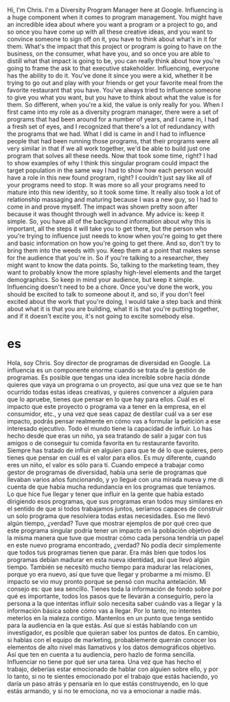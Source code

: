 
Hi, I'm Chris. I'm a Diversity Program Manager here at Google. Influencing is a huge component when it comes to program management. You might have an incredible idea about where you want a program or a project to go, and so once you have come up with all these creative ideas, and you want to convince someone to sign off on it, you have to think about what's in it for them. What's the impact that this project or program is going to have on the business, on the consumer, what have you, and so once you are able to distill what that impact is going to be, you can really think about how you're going to frame the ask to that executive stakeholder. Influencing, everyone has the ability to do it. You've done it since you were a kid, whether it be trying to go out and play with your friends or get your favorite meal from the favorite restaurant that you have. You've always tried to influence someone to give you what you want, but you have to think about what the value is for them. So different, when you're a kid, the value is only really for you. When I first came into my role as a diversity program manager, there were a set of programs that had been around for a number of years, and I came in, I had a fresh set of eyes, and I recognized that there's a lot of redundancy with the programs that we had. What I did is came in and I had to influence people that had been running those programs, that their programs were all very similar in that if we all work together, we'd be able to build just one program that solves all these needs. Now that took some time, right? I had to show examples of why I think this singular program could impact the target population in the same way I had to show how each person would have a role in this new found program, right? I couldn't just say like all of your programs need to stop. It was more so all your programs need to mature into this new identity, so it took some time. It really also took a lot of relationship massaging and maturing because I was a new guy, so I had to come in and prove myself. The impact was shown pretty soon after because it was thought through well in advance. My advice is: keep it simple. So, you have all of the background information about why this is important, all the steps it will take you to get there, but the person who you're trying to influence just needs to know when you're going to get there and basic information on how you're going to get there. And so, don't try to bring them into the weeds with you. Keep them at a point that makes sense for the audience that you're in. So if you're talking to a researcher, they might want to know the data points. So, talking to the marketing team, they want to probably know the more splashy high-level elements and the target demographics. So keep in mind your audience, but keep it simple. Influencing doesn't need to be a chore. Once you've done the work, you should be excited to talk to someone about it, and so, if you don't feel excited about the work that you're doing, I would take a step back and think about what it is that you are building, what it is that you're putting together, and if it doesn't excite you, it's not going to excite somebody else.

# es
Hola, soy Chris. Soy director de programas de diversidad en Google. La influencia es un componente enorme cuando se trata de la gestión de programas. Es posible que tengas una idea increíble sobre hacia dónde quieres que vaya un programa o un proyecto, así que una vez que se te han ocurrido todas estas ideas creativas, y quieres convencer a alguien para que lo apruebe, tienes que pensar en lo que hay para ellos. Cuál es el impacto que este proyecto o programa va a tener en la empresa, en el consumidor, etc., y una vez que seas capaz de destilar cuál va a ser ese impacto, podrás pensar realmente en cómo vas a formular la petición a ese interesado ejecutivo. Todo el mundo tiene la capacidad de influir. Lo has hecho desde que eras un niño, ya sea tratando de salir a jugar con tus amigos o de conseguir tu comida favorita en tu restaurante favorito. Siempre has tratado de influir en alguien para que te dé lo que quieres, pero tienes que pensar en cuál es el valor para ellos. Es muy diferente, cuando eres un niño, el valor es sólo para ti. Cuando empecé a trabajar como gestor de programas de diversidad, había una serie de programas que llevaban varios años funcionando, y yo llegué con una mirada nueva y me di cuenta de que había mucha redundancia en los programas que teníamos. Lo que hice fue llegar y tener que influir en la gente que había estado dirigiendo esos programas, que sus programas eran todos muy similares en el sentido de que si todos trabajamos juntos, seríamos capaces de construir un solo programa que resolviera todas estas necesidades. Eso me llevó algún tiempo, ¿verdad? Tuve que mostrar ejemplos de por qué creo que este programa singular podría tener un impacto en la población objetivo de la misma manera que tuve que mostrar cómo cada persona tendría un papel en este nuevo programa encontrado, ¿verdad?
No podía decir simplemente que todos tus programas tienen que parar. Era más bien que todos los programas debían madurar en esta nueva identidad, así que llevó algún tiempo. También se necesitó mucho tiempo para madurar las relaciones, porque yo era nuevo, así que tuve que llegar y probarme a mí mismo. El impacto se vio muy pronto porque se pensó con mucha antelación. Mi consejo es: que sea sencillo. Tienes toda la información de fondo sobre por qué es importante, todos los pasos que te llevarán a conseguirlo, pero la persona a la que intentas influir solo necesita saber cuándo vas a llegar y la información básica sobre cómo vas a llegar. Por lo tanto, no intentes meterlos en la maleza contigo. Mantenlos en un punto que tenga sentido para la audiencia en la que estás.
Así que si estás hablando con un investigador, es posible que quieran saber los puntos de datos. En cambio, si hablas con el equipo de marketing, probablemente querrán conocer los elementos de alto nivel más llamativos y los datos demográficos objetivo. Así que ten en cuenta a tu audiencia, pero hazlo de forma sencilla. Influenciar no tiene por qué ser una tarea. Una vez que has hecho el trabajo, deberías estar emocionado de hablar con alguien sobre ello, y por lo tanto, si no te sientes emocionado por el trabajo que estás haciendo, yo daría un paso atrás y pensaría en lo que estás construyendo, en lo que estás armando, y si no te emociona, no va a emocionar a nadie más.